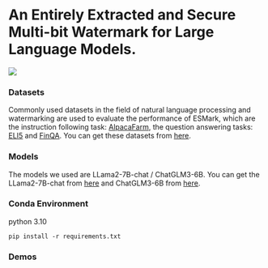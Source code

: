# An Entirely Extracted and Secure Multi-bit Watermark for Large Language Models.

![](http://www.example.com/image.png)

### Datasets

Commonly used datasets in the field of natural language processing and watermarking are used to evaluate the performance of ESMark, which are the instruction following task: [AlpacaFarm](https://github.com/tatsu-lab/alpaca_farm), the question answering tasks: [ELI5](https://github.com/facebookresearch/ELI5) and [FinQA](https://sites.google.com/view/fiqa/home). You can get these datasets from [here](https://github.com/THU-KEG/WaterBench/tree/main/data/WaterBench).


### Models

The models we used are LLama2-7B-chat / ChatGLM3-6B. You can get the LLama2-7B-chat from [here](https://huggingface.co/meta-llama/Llama-2-7b-chat-hf) and ChatGLM3-6B from [here](https://huggingface.co/THUDM/chatglm3-6b).


### Conda Environment
python 3.10

`pip install -r requirements.txt`


### **Demos**







